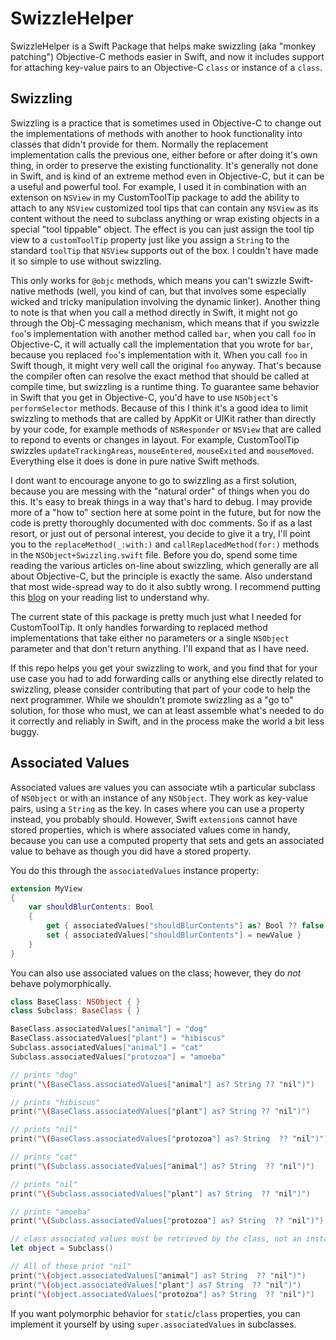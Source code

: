 # SwizzleHelper

SwizzleHelper is a Swift Package that helps make swizzling (aka "monkey patching") Objective-C methods easier in Swift, and now it includes support for attaching key-value pairs to an Objective-C `class` or instance of a `class`.

## Swizzling
Swizzling is a practice that is sometimes used in Objective-C to change out the implementations of methods with another to hook functionality into classes that didn't provide for them.  Normally the replacement implementation calls the previous one, either before or after doing it's own thing, in order to preserve the existing functionality.  It's generally not done in Swift, and is kind of an extreme method even in Objective-C, but it can be a useful and powerful tool.  For example, I used it in combination with an extenson on `NSView` in my CustomToolTip package to add the ability to attach to any `NSView`  customized tool tips that can contain any `NSView` as its content without the need to subclass anything or wrap existing objects in a special "tool tippable" object.  The effect is you can just assign the tool tip view to a `customToolTip` property just like you assign a `String` to the standard `toolTip` that `NSView` supports out of the box.  I couldn't have made it so simple to use without swizzling.

This only works for `@objc` methods, which means you can't swizzle Swift-native methods (well, you kind of can, but that involves some especially wicked and tricky manipulation involving the dynamic linker).  Another thing to note is that when you call a method directly in Swift, it might not go through the Obj-C messaging mechanism, which means that if you swizzle `foo`'s implementation with another method called `bar`, when you call `foo` in Objective-C, it will actually call the implementation that you wrote for `bar`, because you replaced `foo`'s implementation with it.  When you call `foo` in Swift though, it might very well call the original `foo` anyway.   That's because the compiler often can resolve the exact method that should be called at compile time, but swizzling is a runtime thing.  To guarantee same behavior in Swift that you get in Objective-C, you'd have to use `NSObject`'s `performSelector` methods.  Because of this I think it's a good idea to limit swizzling to methods that are called by AppKit or UIKit rather than directly by your code, for example methods of `NSResponder` or `NSView` that are called to repond to events or changes in layout.  For example, CustomToolTip swizzles `updateTrackingAreas`, `mouseEntered`, `mouseExited` and `mouseMoved`.  Everything else it does is done in pure native Swift methods.

I dont want to encourage anyone to go to swizzling as a first solution, because you are messing with the "natural order" of things when you do this.  It's easy to break things in a way that's hard to debug.  I may provide more of a "how to" section here at some point in the future, but for now the code is pretty thoroughly documented with doc comments.  So if as a last resort, or just out of personal interest, you decide to give it a try, I'll point you to the `replaceMethod(_:with:)` and `callReplacedMethod(for:)` methods in the `NSObject+Swizzling.swift` file.  Before you do, spend some time reading the various articles on-line about swizzling, which generally are all about Objective-C, but the principle is exactly the same.  Also understand that most wide-spread way to do it also subtly wrong.  I recommend putting this [blog](https://blog.newrelic.com/engineering/right-way-to-swizzle/) on your reading list to understand why.

The current state of this package is pretty much just what I needed for CustomToolTip.  It only handles forwarding to replaced method implementations that take either no parameters or a single `NSObject` parameter and that don't return anything.  I'll expand that as I have need.

If this repo helps you get your swizzling to work, and you find that for your use case you had to add forwarding calls or anything else directly related to swizzling, please consider contributing that part of your code to help the next programmer.  While we shouldn't promote swizzling as a "go to" solution, for those who must, we can at least assemble what's needed to do it correctly and reliably in Swift, and in the process make the world a bit less buggy.

## Associated Values
Associated values are values you can associate wtih a particular subclass of `NSObject` or with an instance of any `NSObject`.  They work as key-value pairs, using a `String` as the key.  In cases where you can use a property instead, you probably should.  However, Swift `extension`s cannot have stored properties, which is where associated values come in handy, because you can use a computed property that sets and gets an associated value to behave as though you did have a stored property. 

You do this through the `associatedValues` instance property:

```swift
extension MyView
{
    var shouldBlurContents: Bool
    {
        get { associatedValues["shouldBlurContents"] as? Bool ?? false }
        set { associatedValues["shouldBlurContents"] = newValue }
    }
}
```

You can also use associated values on the class; however, they do *not* behave polymorphically.

```swift
class BaseClass: NSObject { }
class Subclass: BaseClass { }

BaseClass.associatedValues["animal"] = "dog"
BaseClass.associatedValues["plant"] = "hibiscus"
Subclass.associatedValues["animal"] = "cat"
Subclass.associatedValues["protozoa"] = "amoeba"

// prints "dog"
print("\(BaseClass.associatedValues["animal"] as? String ?? "nil")")

// prints "hibiscus"
print("\(BaseClass.associatedValues["plant"] as? String ?? "nil")")

// prints "nil"
print("\(BaseClass.associatedValues["protozoa"] as? String  ?? "nil")")

// prints "cat"
print("\(Subclass.associatedValues["animal"] as? String  ?? "nil")")

// prints "nil"
print("\(Subclass.associatedValues["plant"] as? String  ?? "nil")")

// prints "amoeba"
print("\(Subclass.associatedValues["protozoa"] as? String  ?? "nil")")

// class associated values must be retrieved by the class, not an instance of it.
let object = Subclass()

// All of these print "nil"
print("\(object.associatedValues["animal"] as? String  ?? "nil")")
print("\(object.associatedValues["plant"] as? String  ?? "nil")")
print("\(object.associatedValues["protozoa"] as? String  ?? "nil")")
```
If you want polymorphic behavior for `static`/`class` properties, you can implement it yourself by using `super.associatedValues` in subclasses. 
